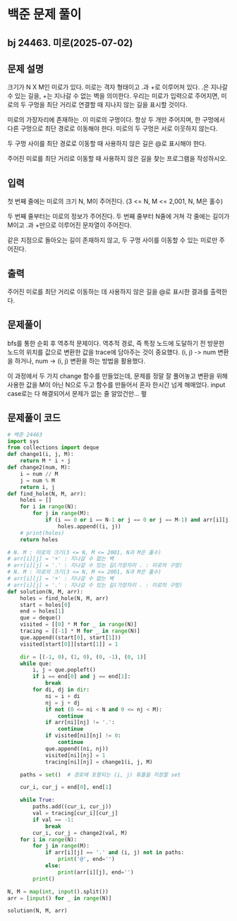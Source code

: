 # 백준 문제 풀이

## bj 24463. 미로(2025-07-02)

## 문제 설명

크기가 N X M인 미로가 있다. 미로는 격자 형태이고 .과 +로 이루어져 있다. .은 지나갈 수 있는 길을, +는 지나갈 수 없는 벽을 의미한다. 우리는 미로가 입력으로 주어지면, 미로의 두 구멍을 최단 거리로 연결할 때 지나지 않는 길을 표시할 것이다.

미로의 가장자리에 존재하는 .이 미로의 구멍이다. 항상 두 개만 주어지며, 한 구멍에서 다른 구멍으로 최단 경로로 이동해야 한다. 미로의 두 구멍은 서로 이웃하지 않는다.

두 구멍 사이를 최단 경로로 이동할 때 사용하지 않은 길은 @로 표시해야 한다.

주어진 미로를 최단 거리로 이동할 때 사용하지 않은 길을 찾는 프로그램을 작성하시오.

## 입력

첫 번째 줄에는 미로의 크기 N, M이 주어진다. (3 <= N, M <= 2,001, N, M은 홀수)

두 번째 줄부터는 미로의 정보가 주어진다. 두 번째 줄부터 N줄에 거쳐 각 줄에는 길이가 M이고 .과 +만으로 이루어진 문자열이 주어진다.

같은 지점으로 돌아오는 길이 존재하지 않고, 두 구멍 사이를 이동할 수 있는 미로만 주어진다.

## 출력

주어진 미로를 최단 거리로 이동하는 데 사용하지 않은 길을 @로 표시한 결과를 출력한다.

## 문제풀이

bfs를 통한 순회 후 역추적 문제이다. 역추적 경로, 즉 특정 노드에 도달하기 전 방문한 노드의 위치를 값으로 변환한 값을 trace에 담아주는 것이 중요했다. (i, j) -> num 변환을 하거나, num -> (i, j) 변환을 하는 방법을 활용했다.

이 과정에서 두 가지 change 함수를 만들었는데, 문제를 정말 잘 풀어놓고 변환을 위해 사용한 값을 M이 아닌 N으로 두고 함수를 만들어서 혼자 한시간 넘게 해매었다. input case로는 다 해결되어서 문제가 없는 줄 알았건만... 쩦

## 문제풀이 코드

```python
# 백준 24463
import sys
from collections import deque
def change1(i, j, M):
    return M * i + j
def change2(num, M):
    i = num // M
    j = num % M
    return i, j
def find_hole(N, M, arr):
    holes = []
    for i in range(N):
        for j in range(M):
            if (i == 0 or i == N-1 or j == 0 or j == M-1) and arr[i][j] == '.':
                holes.append((i, j))
    # print(holes)
    return holes

# N. M : 미로의 크기(3 <= N, M <= 2001, N과 M은 홀수)
# arr[i][j] = '+' : 지나갈 수 없는 벽
# arr[i][j] = '.' : 지나갈 수 있는 길(가장자리 . : 미로의 구멍)
# N. M : 미로의 크기(3 <= N, M <= 2001, N과 M은 홀수)
# arr[i][j] = '+' : 지나갈 수 없는 벽
# arr[i][j] = '.' : 지나갈 수 있는 길(가장자리 . : 미로의 구멍)
def solution(N, M, arr):
    holes = find_hole(N, M, arr)
    start = holes[0]
    end = holes[1]
    que = deque()
    visited = [[0] * M for _ in range(N)]
    tracing = [[-1] * M for _ in range(N)]
    que.append((start[0], start[1]))
    visited[start[0]][start[1]] = 1

    dir = [(-1, 0), (1, 0), (0, -1), (0, 1)]
    while que:
        i, j = que.popleft()
        if i == end[0] and j == end[1]:
            break
        for di, dj in dir:
            ni = i + di
            nj = j + dj
            if not (0 <= ni < N and 0 <= nj < M):
                continue
            if arr[ni][nj] != '.':
                continue
            if visited[ni][nj] != 0:
                continue
            que.append((ni, nj))
            visited[ni][nj] = 1
            tracing[ni][nj] = change1(i, j, M)

    paths = set()  # 경로에 포함되는 (i, j) 튜플을 저장할 set

    cur_i, cur_j = end[0], end[1]

    while True:
        paths.add((cur_i, cur_j))
        val = tracing[cur_i][cur_j]
        if val == -1:
            break
        cur_i, cur_j = change2(val, M)
    for i in range(N):
        for j in range(M):
            if arr[i][j] == '.' and (i, j) not in paths:
                print('@', end='')
            else:
                print(arr[i][j], end='')
        print()

N, M = map(int, input().split())
arr = [input() for _ in range(N)]

solution(N, M, arr)

```

```java


```
